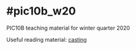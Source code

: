 # #pic10b_w20
PIC10B teaching material for winter quarter 2020

Useful reading material:
[casting](https://stackoverflow.com/questions/6855686/what-is-the-difference-between-static-cast-and-reinterpret-cast#6855742)
